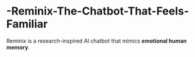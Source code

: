 # -Reminix-The-Chatbot-That-Feels-Familiar
Reminix is a research-inspired AI chatbot that mimics **emotional human memory**.
